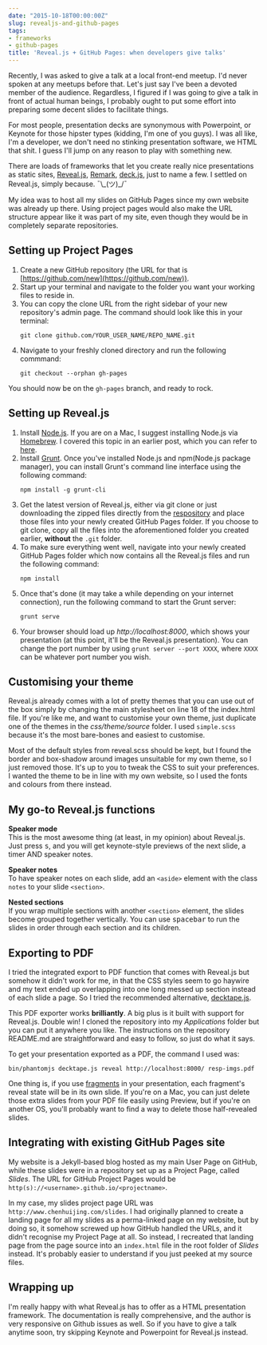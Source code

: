 ```yaml
---
date: "2015-10-18T00:00:00Z"
slug: revealjs-and-github-pages
tags:
- frameworks
- github-pages
title: 'Reveal.js + GitHub Pages: when developers give talks'
---
```

Recently, I was asked to give a talk at a local front-end meetup. I'd never spoken at any meetups before that. Let's just say I've been a devoted member of the audience. Regardless, I figured if I was going to give a talk in front of actual human beings, I probably ought to put some effort into preparing some decent slides to facilitate things. 

For most people, presentation decks are synonymous with Powerpoint, or Keynote for those hipster types (kidding, I'm one of you guys). I was all like, I'm a developer, we don't need no stinking presentation software, we HTML that shit. I guess I'll jump on any reason to play with something new.

There are loads of frameworks that let you create really nice presentations as static sites, [Reveal.js](http://lab.hakim.se/reveal-js/), [Remark](http://remarkjs.com/), [deck.js](http://imakewebthings.com/deck.js/), just to name a few. I settled on Reveal.js, simply because. <span class="kaomoji">¯\\\_(ツ)_/¯</span>

My idea was to host all my slides on GitHub Pages since my own website was already up there. Using project pages would also make the URL structure appear like it was part of my site, even though they would be in completely separate repositories.

## Setting up Project Pages

1. Create a new GitHub repository (the URL for that is [https://github.com/new](https://github.com/new)).
2. Start up your terminal and navigate to the folder you want your working files to reside in.
3. You can copy the clone URL from the right sidebar of your new repository's admin page. The command should look like this in your terminal:
    <pre><code class="language-bash">git clone github.com/YOUR_USER_NAME/REPO_NAME.git</code></pre>
4. Navigate to your freshly cloned directory and run the following commmand:
    <pre><code class="language-bash">git checkout --orphan gh-pages</code></pre>

You should now be on the `gh-pages` branch, and ready to rock.

## Setting up Reveal.js

1. Install [Node.js](https://nodejs.org/en/). If you are on a Mac, I suggest installing Node.js via [Homebrew](http://brew.sh/). I covered this topic in an earlier post, which you can refer to [here](/blog/drupal-101-theming-with-gulp/#nodejs).
2. Install [Grunt](http://gruntjs.com/getting-started#installing-the-cli). Once you've installed Node.js and npm(Node.js package manager), you can install Grunt's command line interface using the following command:
    <pre><code class="language-bash">npm install -g grunt-cli</code></pre>
3. Get the latest version of Reveal.js, either via git clone or just downloading the zipped files directly from the [respository](https://github.com/hakimel/reveal.js/) and place those files into your newly created GitHub Pages folder. If you choose to git clone, copy all the files into the aforementioned folder you created earlier, **without** the `.git` folder.
4. To make sure everything went well, navigate into your newly created GitHub Pages folder which now contains all the Reveal.js files and run the following command:
    <pre><code class="language-bash">npm install</code></pre>
5. Once that's done (it may take a while depending on your internet connection), run the following command to start the Grunt server:
     <pre><code class="language-bash">grunt serve</code></pre>
6. Your browser should load up *http://localhost:8000*, which shows your presentation (at this point, it'll be the Reveal.js presentation). You can change the port number by using `grunt server --port XXXX`, where `XXXX` can be whatever port number you wish.

## Customising your theme

Reveal.js already comes with a lot of pretty themes that you can use out of the box simply by changing the main stylesheet on line 18 of the index.html file. If you're like me, and want to customise your own theme, just duplicate one of the themes in the *css/theme/source* folder. I used `simple.scss` because it's the most bare-bones and easiest to customise.

Most of the default styles from reveal.scss should be kept, but I found the border and box-shadow around images unsuitable for my own theme, so I just removed those. It's up to you to tweak the CSS to suit your preferences. I wanted the theme to be in line with my own website, so I used the fonts and colours from there instead.

## My go-to Reveal.js functions

**Speaker mode**  
This is the most awesome thing (at least, in my opinion) about Reveal.js. Just press <kbd>s</kbd>, and you will get keynote-style previews of the next slide, a timer AND speaker notes.

**Speaker notes**  
To have speaker notes on each slide, add an `<aside>` element with the class `notes` to your slide `<section>`.

**Nested sections**  
If you wrap multiple sections with another `<section>` element, the slides become grouped together vertically. You can use <kbd>spacebar</kbd> to run the slides in order through each section and its children.

## Exporting to PDF

I tried the integrated export to PDF function that comes with Reveal.js but somehow it didn't work for me, in that the CSS styles seem to go haywire and my text ended up overlapping into one long messed up section instead of each slide a page. So I tried the recommended alternative, [decktape.js](https://github.com/astefanutti/decktape).

This PDF exporter works **brilliantly**. A big plus is it built with support for Reveal.js. Double win! I cloned the repository into my *Applications* folder but you can put it anywhere you like. The instructions on the repository README.md are straightforward and easy to follow, so just do what it says.

<p class="no-margin">To get your presentation exported as a PDF, the command I used was:</p>
<pre><code class="language-bash">bin/phantomjs decktape.js reveal http://localhost:8000/ resp-imgs.pdf</code></pre>

One thing is, if you use [fragments](https://github.com/hakimel/reveal.js#fragments) in your presentation, each fragment's reveal state will be in its own slide. If you're on a Mac, you can just delete those extra slides from your PDF file easily using Preview, but if you're on another OS, you'll probably want to find a way to delete those half-revealed slides. 

## Integrating with existing GitHub Pages site

My website is a Jekyll-based blog hosted as my main User Page on GitHub, while these slides were in a repository set up as a Project Page, called *Slides*. The URL for GitHub Project Pages would be `http(s)://<username>.github.io/<projectname>`.

In my case, my slides project page URL was `http://www.chenhuijing.com/slides`. I had originally planned to create a landing page for all my slides as a perma-linked page on my website, but by doing so, it somehow screwed up how GitHub handled the URLs, and it didn't recognise my Project Page at all. So instead, I recreated that landing page from the page source into an `index.html` file in the root folder of *Slides* instead. It's probably easier to understand if you just peeked at my source files. 

## Wrapping up

I'm really happy with what Reveal.js has to offer as a HTML presentation framework. The documentation is really comprehensive, and the author is very responsive on Github issues as well. So if you have to give a talk anytime soon, try skipping Keynote and Powerpoint for Reveal.js instead.

